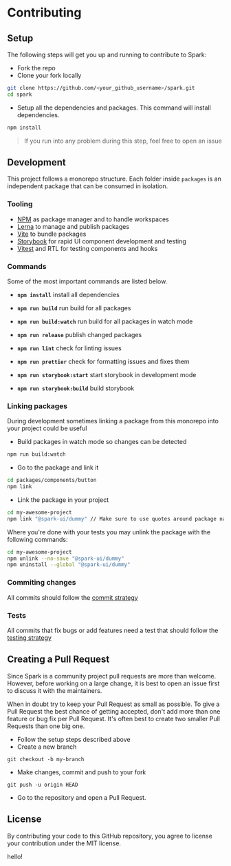 # Contributing

## Setup

The following steps will get you up and running to contribute to Spark:

- Fork the repo
- Clone your fork locally

```sh
git clone https://github.com/<your_github_username>/spark.git
cd spark
```

- Setup all the dependencies and packages. This command will install dependencies.

```sh
npm install
```

> If you run into any problem during this step, feel free to open an issue

## Development

This project follows a monorepo structure. Each folder inside `packages` is an independent package that can be consumed in isolation.

### Tooling

- [NPM](https://www.npmjs.com/) as package manager and to handle workspaces
- [Lerna](https://github.com/lerna/lerna) to manage and publish packages
- [Vite](https://vitejs.dev/) to bundle packages
- [Storybook](https://storybook.js.org/) for rapid UI component development and testing
- [Vitest](https://vitest.dev/) and RTL for testing components and hooks

### Commands

Some of the most important commands are listed below.

- **`npm install`** install all dependencies

- **`npm run build`** run build for all packages

- **`npm run build:watch`** run build for all packages in watch mode

- **`npm run release`** publish changed packages

- **`npm run lint`** check for linting issues

- **`npm run prettier`** check for formatting issues and fixes them

- **`npm run storybook:start`** start storybook in development mode

- **`npm run storybook:build`** build storybook

### Linking packages

During development sometimes linking a package from this monorepo into your project could be useful

- Build packages in watch mode so changes can be detected

```sh
npm run build:watch
```

- Go to the package and link it

```sh
cd packages/components/button
npm link
```

- Link the package in your project

```sh
cd my-awesome-project
npm link "@spark-ui/dummy" // Make sure to use quotes around package name
```

Where you're done with your tests you may unlink the package with the following commands:

```sh
cd my-awesome-project
npm unlink --no-save "@spark-ui/dummy"
npm uninstall --global "@spark-ui/dummy"
```

### Commiting changes

All commits should follow the [commit strategy](https://sparkui.vercel.app/?path=/docs/contributing-guidelines-commit--docs)

### Tests

All commits that fix bugs or add features need a test that should follow the [testing strategy](https://sparkui.vercel.app/?path=/docs/contributing-writing-packages-testing--docs)

## Creating a Pull Request

Since Spark is a community project pull requests are more than welcome. However, before working on a large change, it is best to open an issue first to discuss it with the maintainers.

When in doubt try to keep your Pull Request as small as possible. To give a Pull Request the best chance of getting accepted, don't add more than one feature or bug fix per Pull Request. It's often best to create two smaller Pull Requests than one big one.

- Follow the setup steps described above
- Create a new branch

```
git checkout -b my-branch
```

- Make changes, commit and push to your fork

```
git push -u origin HEAD
```

- Go to the repository and open a Pull Request.

## License

By contributing your code to this GitHub repository, you agree to license your contribution under the MIT license.


hello!
